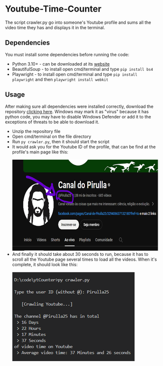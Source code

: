 # Youtube-Time-Counter
The script crawler.py go into someone's Youtube profile and sums all the video time they has and displays it in the terminal.

<h2>Dependencies</h2>
<p>You must install some dependencies before running the code:</p>
<ul>
  <li>Python 3.10+ - can be downloaded at its <a href="https://www.python.org">website</a></li>
  <li>BeautifulSoup - to install open cmd/terminal and type <code>pip install bs4</code></li>
  <li>Playwright - to install open cmd/terminal and type <code>pip install playwright</code> and then <code>playwright install webkit</code></li>
</ul>
<h2>Usage</h2>
<p>After making sure all dependencies were installed correctly, download the repository <a href="https://github.com/shiroamurha/Youtube-Time-Counter/archive/refs/heads/main.zip">clicking here</a>. Windows may mark it as "virus" because it has python code, you may have to disable Windows Defender or add it to the exceptions of threats to be able to download it.</p>
<ul>
  <li>Unzip the repository file</li>
  <li>Open cmd/terminal on the file directory</li>
  <li>Run <code>py crawler.py</code>, then it should start the script</li>
  <li>It would ask you for the Youtube ID of the profile, that can be find at the profile's main page like this: </br></br><img src="https://raw.githubusercontent.com/shiroamurha/Youtube-Time-Counter/343fbdbdf264e1b12defbf06a3c0cfcdac1ea712/tutorial%20images/id_sample.png" height="300px"></li>
  <li>And finally it should take about 30 seconds to run, because it has to scroll all the Youtube page several times to load all the videos. When it's complete, it should look like this: <br><br><img src="https://github.com/shiroamurha/Youtube-Time-Counter/blob/343fbdbdf264e1b12defbf06a3c0cfcdac1ea712/tutorial%20images/output_sample.png?raw=true"> </li>
</ul>

